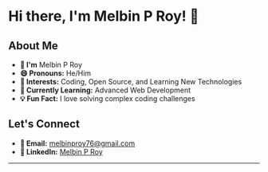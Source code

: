 # Hi there, I'm Melbin P Roy! 👋

## About Me

- **👋 I'm** Melbin P Roy
- **😄 Pronouns:** He/Him
- **👀 Interests:** Coding, Open Source, and Learning New Technologies
- **🌱 Currently Learning:** Advanced Web Development
- **💡 Fun Fact:** I love solving complex coding challenges

## Let's Connect

- **📧 Email:** [melbinproy76@gmail.com](mailto:melbinproy76@gmail.com)
- **🔗 LinkedIn:** [Melbin P Roy](www.linkedin.com/in/melbin-p-roy-50382a2a6)

---
